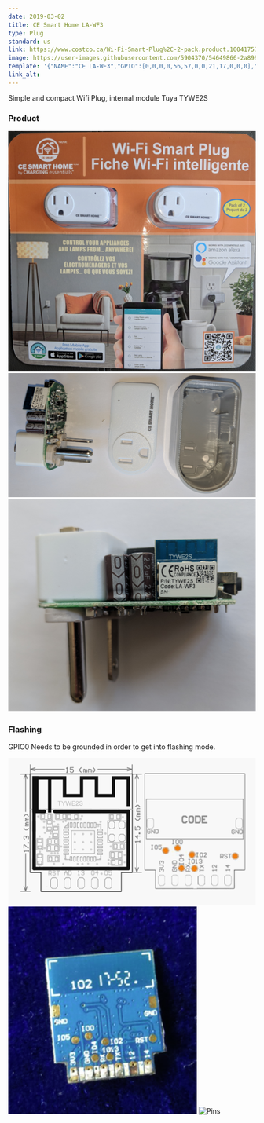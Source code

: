 ```yaml
---
date: 2019-03-02
title: CE Smart Home LA-WF3
type: Plug
standard: us
link: https://www.costco.ca/Wi-Fi-Smart-Plug%2C-2-pack.product.100417575.html
image: https://user-images.githubusercontent.com/5904370/54649866-2a899200-4aac-11e9-93be-e1ae3d4c48be.png
template: '{"NAME":"CE LA-WF3","GPIO":[0,0,0,0,56,57,0,0,21,17,0,0,0],"FLAG":0,"BASE":18}' 
link_alt: 
---
```

Simple and compact Wifi Plug, internal module Tuya TYWE2S

### Product 

![Package](https://raw.githubusercontent.com/willngton/Smarth_Plug_LA_WF3/master/LA_WF3_01.png)
![Internal](https://raw.githubusercontent.com/willngton/Smarth_Plug_LA_WF3/master/LA_WF3_02.png)
![Internal](https://raw.githubusercontent.com/willngton/Smarth_Plug_LA_WF3/master/LA_WF3_03.png)

### Flashing
GPIO0 Needs to be grounded in order to get into flashing mode.

![PCB Diagram](https://raw.githubusercontent.com/willngton/Smarth_Plug_LA_WF3/master/LA_WF3_08.png)
![PCB](https://raw.githubusercontent.com/willngton/Smarth_Plug_LA_WF3/master/LA_WF3_05.png)
![Pins](https://raw.githubusercontent.com/willngton/Smarth_Plug_LA_WF3/master/LA_WF3_04.png)
